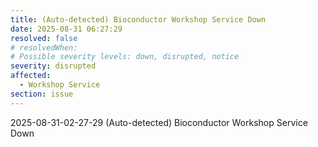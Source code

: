 ```yaml
---
title: (Auto-detected) Bioconductor Workshop Service Down
date: 2025-08-31 06:27:29
resolved: false
# resolvedWhen: 
# Possible severity levels: down, disrupted, notice
severity: disrupted
affected:
  - Workshop Service
section: issue
---
```


2025-08-31-02-27-29 (Auto-detected) Bioconductor Workshop Service Down

